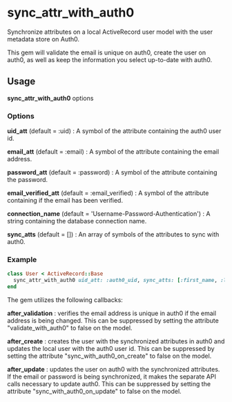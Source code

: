 # sync_attr_with_auth0
Synchronize attributes on a local ActiveRecord user model with the user metadata store on Auth0.

This gem will validate the email is unique on auth0, create the user on auth0, as well as keep the information you select up-to-date with auth0.

## Usage

**sync_attr_with_auth0** options

### Options

**uid_att** (default = :uid)
:   A symbol of the attribute containing the auth0 user id.

**email_att** (default = :email)
:   A symbol of the attribute containing the email address.

**password_att** (default = :password)
:   A symbol of the attribute containing the password.

**email_verified_att** (default = :email_verified)
:   A symbol of the attribute containing if the email has been verified.

**connection_name** (default = 'Username-Password-Authentication')
:   A string containing the database connection name.

**sync_atts** (default = [])
:   An array of symbols of the attributes to sync with auth0.

### Example
``` ruby
class User < ActiveRecord::Base
  sync_attr_with_auth0 uid_att: :auth0_uid, sync_atts: [:first_name, :last_name, :email]
end
```

The gem utilizes the following callbacks:

**after_validation**
:   verifies the email address is unique in auth0 if the email address is being changed.  This can be suppressed by setting the attribute "validate_with_auth0" to false on the model.

**after_create**
:   creates the user with the synchronized attributes in auth0 and updates the local user with the auth0 user id.  This can be suppressed by setting the attribute "sync_with_auth0_on_create" to false on the model.

**after_update**
:   updates the user on auth0 with the synchronized attributes.  If the email or password is being synchronized, it makes the separate API calls necessary to update auth0.  This can be suppressed by setting the attribute "sync_with_auth0_on_update" to false on the model.
